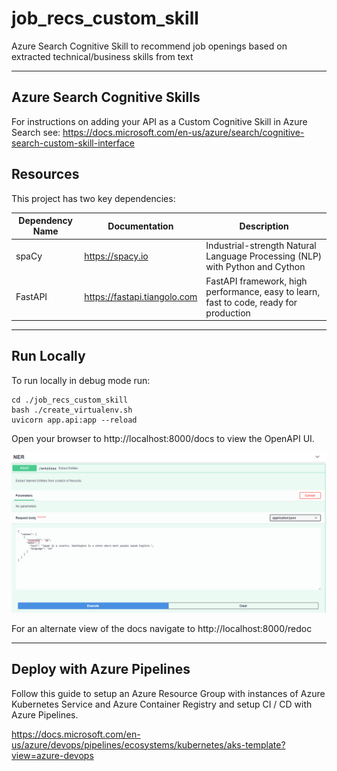 # job_recs_custom_skill

Azure Search Cognitive Skill to recommend job openings based on extracted technical/business skills from text

---

## Azure Search Cognitive Skills
For instructions on adding your API as a Custom Cognitive Skill in Azure Search see:
https://docs.microsoft.com/en-us/azure/search/cognitive-search-custom-skill-interface

## Resources
This project has two key dependencies:

| Dependency Name | Documentation                | Description                                                                            |
|-----------------|------------------------------|----------------------------------------------------------------------------------------|
| spaCy           | https://spacy.io             | Industrial-strength Natural Language Processing (NLP) with Python and Cython           |
| FastAPI         | https://fastapi.tiangolo.com | FastAPI framework, high performance, easy to learn, fast to code, ready for production |
---

## Run Locally
To run locally in debug mode run:

```
cd ./job_recs_custom_skill
bash ./create_virtualenv.sh
uvicorn app.api:app --reload
```
Open your browser to http://localhost:8000/docs to view the OpenAPI UI.

![Open API Image](./images/cookiecutter-docs.png)


For an alternate view of the docs navigate to http://localhost:8000/redoc

---

## Deploy with Azure Pipelines
Follow this guide to setup an Azure Resource Group with instances of Azure Kubernetes Service and Azure Container Registry and setup CI / CD with Azure Pipelines.

https://docs.microsoft.com/en-us/azure/devops/pipelines/ecosystems/kubernetes/aks-template?view=azure-devops
